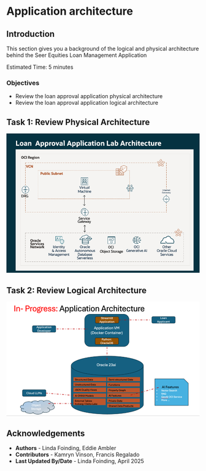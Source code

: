 # Application architecture 

## Introduction

This section gives you a background of the logical and physical architecture behind the Seer Equities Loan Management Application

Estimated Time: 5 minutes

### Objectives

* Review the loan approval application physical architecture​
* Review the loan approval application logical architecture

## Task 1: Review Physical Architecture 

![Login](./images/physical.png " ")

## Task 2: Review Logical Architecture 

![Login](./images/logical.png " ")


## Acknowledgements
* **Authors** - Linda Foinding, Eddie Ambler
* **Contributors** - Kamryn Vinson, Francis Regalado
* **Last Updated By/Date** - Linda Foinding, April 2025